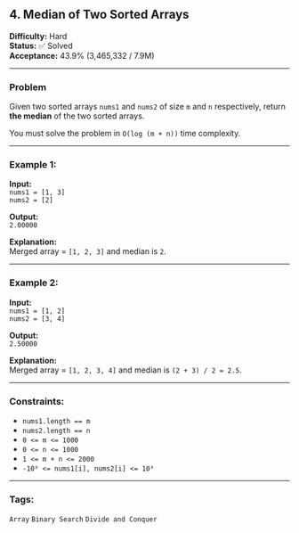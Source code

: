 ## 4. Median of Two Sorted Arrays

**Difficulty:** Hard  
**Status:** ✅ Solved  
**Acceptance:** 43.9% (3,465,332 / 7.9M)

---

### Problem

Given two sorted arrays `nums1` and `nums2` of size `m` and `n` respectively, return **the median** of the two sorted arrays.

You must solve the problem in `O(log (m + n))` time complexity.

---

### Example 1:
**Input:**  
`nums1 = [1, 3]`  
`nums2 = [2]`

**Output:**  
`2.00000`

**Explanation:**  
Merged array = `[1, 2, 3]` and median is `2`.

---

### Example 2:
**Input:**  
`nums1 = [1, 2]`  
`nums2 = [3, 4]`

**Output:**  
`2.50000`

**Explanation:**  
Merged array = `[1, 2, 3, 4]` and median is `(2 + 3) / 2 = 2.5`.

---

### Constraints:
- `nums1.length == m`
- `nums2.length == n`
- `0 <= m <= 1000`
- `0 <= n <= 1000`
- `1 <= m + n <= 2000`
- `-10⁶ <= nums1[i], nums2[i] <= 10⁶`

---

### Tags:
`Array` `Binary Search` `Divide and Conquer`